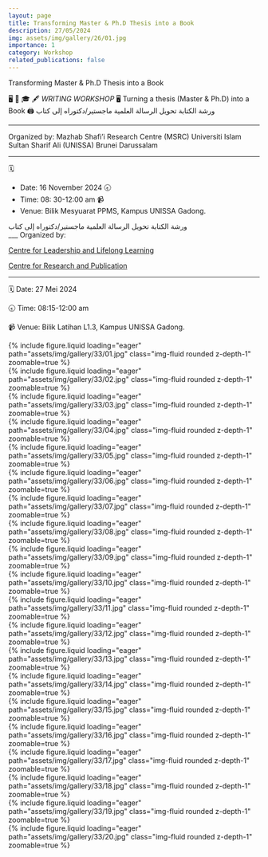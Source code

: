 ```yaml
---
layout: page
title: Transforming Master & Ph.D Thesis into a Book
description: 27/05/2024
img: assets/img/gallery/26/01.jpg
importance: 1
category: Workshop
related_publications: false
---
```


<p class="distill-post-title">Transforming Master & Ph.D Thesis into a Book</p>

🖥️ 📘 🎓 🖋️
_WRITING WORKSHOP_
🖥️ Turning a thesis (Master & Ph.D) into a Book 🖨️
ورشة الكتابة
تحويل الرسالة العلمية ماجستير/دكتوراه إلى كتاب

---

Organized by:
Mazhab Shafi’i Research Centre (MSRC)
Universiti Islam Sultan Sharif Ali (UNISSA)
Brunei Darussalam

---

🗓️

- Date: 16 November 2024
  🕣
- Time: 08: 30-12:00 am
  📹
- Venue: Bilik Mesyuarat PPMS, Kampus UNISSA Gadong.

<div class="rtl">
ورشة الكتابة
تحويل الرسالة العلمية ماجستير/دكتوراه إلى كتاب
</div>
___
Organized by:

[Centre for Leadership and Lifelong Learning](https://unissa.edu.bn/academic/centre-for-leadership-and-lifelong-learning/programmes/public-training-course/)

[Centre for Research and Publication](https://unissa.edu.bn/offices/centre-of-research-and-publication/)

---

🗓️
Date: 27 Mei 2024

🕣
Time: 08:15-12:00 am

📹
Venue: Bilik Latihan L1.3, Kampus UNISSA Gadong.

<div class="row mt-3">
    <div class="col-sm mt-3 mt-md-0">
        {% include figure.liquid loading="eager" path="assets/img/gallery/33/01.jpg" class="img-fluid rounded z-depth-1" zoomable=true %}
    </div>
    <div class="col-sm mt-3 mt-md-0">
        {% include figure.liquid loading="eager" path="assets/img/gallery/33/02.jpg" class="img-fluid rounded z-depth-1" zoomable=true %}
    </div>
    <div class="col-sm mt-3 mt-md-0">
        {% include figure.liquid loading="eager" path="assets/img/gallery/33/03.jpg" class="img-fluid rounded z-depth-1" zoomable=true %}
    </div>
</div>
<div class="row mt-3">
    <div class="col-sm mt-3 mt-md-0">
        {% include figure.liquid loading="eager" path="assets/img/gallery/33/04.jpg" class="img-fluid rounded z-depth-1" zoomable=true %}
    </div>
    <div class="col-sm mt-3 mt-md-0">
        {% include figure.liquid loading="eager" path="assets/img/gallery/33/05.jpg" class="img-fluid rounded z-depth-1" zoomable=true %}
    </div>
    
</div>
<div class="row mt-3">
    <div class="col-sm mt-3 mt-md-0">
        {% include figure.liquid loading="eager" path="assets/img/gallery/33/06.jpg" class="img-fluid rounded z-depth-1" zoomable=true %}
    </div>
    <div class="col-sm mt-3 mt-md-0">
        {% include figure.liquid loading="eager" path="assets/img/gallery/33/07.jpg" class="img-fluid rounded z-depth-1" zoomable=true %}
    </div>
</div>
<div class="row mt-3">
    <div class="col-sm mt-3 mt-md-0">
        {% include figure.liquid loading="eager" path="assets/img/gallery/33/08.jpg" class="img-fluid rounded z-depth-1" zoomable=true %}
    </div>
    <div class="col-sm mt-3 mt-md-0">
        {% include figure.liquid loading="eager" path="assets/img/gallery/33/09.jpg" class="img-fluid rounded z-depth-1" zoomable=true %}
    </div>
</div>
<div class="row mt-3">
    <div class="col-sm mt-3 mt-md-0">
        {% include figure.liquid loading="eager" path="assets/img/gallery/33/10.jpg" class="img-fluid rounded z-depth-1" zoomable=true %}
    </div>
    <div class="col-sm mt-3 mt-md-0">
        {% include figure.liquid loading="eager" path="assets/img/gallery/33/11.jpg" class="img-fluid rounded z-depth-1" zoomable=true %}
    </div>
    <div class="col-sm mt-3 mt-md-0">
        {% include figure.liquid loading="eager" path="assets/img/gallery/33/12.jpg" class="img-fluid rounded z-depth-1" zoomable=true %}
    </div>
</div>
<div class="row mt-3">
    <div class="col-sm mt-3 mt-md-0">
        {% include figure.liquid loading="eager" path="assets/img/gallery/33/13.jpg" class="img-fluid rounded z-depth-1" zoomable=true %}
    </div>
    <div class="col-sm mt-3 mt-md-0">
        {% include figure.liquid loading="eager" path="assets/img/gallery/33/14.jpg" class="img-fluid rounded z-depth-1" zoomable=true %}
    </div>
</div>
<div class="row mt-3">
    <div class="col-sm mt-3 mt-md-0">
        {% include figure.liquid loading="eager" path="assets/img/gallery/33/15.jpg" class="img-fluid rounded z-depth-1" zoomable=true %}
    </div>
    <div class="col-sm mt-3 mt-md-0">
        {% include figure.liquid loading="eager" path="assets/img/gallery/33/16.jpg" class="img-fluid rounded z-depth-1" zoomable=true %}
    </div>
</div>
<div class="row mt-3">
    <div class="col-sm mt-3 mt-md-0">
        {% include figure.liquid loading="eager" path="assets/img/gallery/33/17.jpg" class="img-fluid rounded z-depth-1" zoomable=true %}
    </div>
    <div class="col-sm mt-3 mt-md-0">
        {% include figure.liquid loading="eager" path="assets/img/gallery/33/18.jpg" class="img-fluid rounded z-depth-1" zoomable=true %}
    </div>
</div>
<div class="row mt-3">
    <div class="col-sm mt-3 mt-md-0">
        {% include figure.liquid loading="eager" path="assets/img/gallery/33/19.jpg" class="img-fluid rounded z-depth-1" zoomable=true %}
    </div>
    <div class="col-sm mt-3 mt-md-0">
        {% include figure.liquid loading="eager" path="assets/img/gallery/33/20.jpg" class="img-fluid rounded z-depth-1" zoomable=true %}
    </div>
</div>
